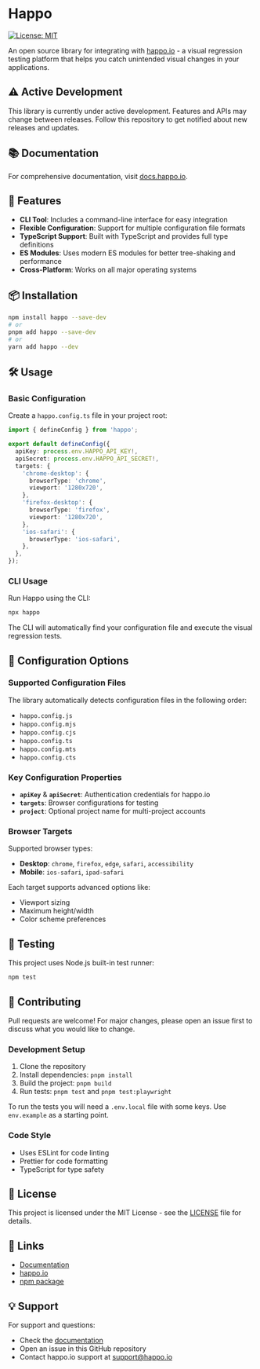 # Happo

[![License: MIT](https://img.shields.io/badge/License-MIT-yellow.svg)](https://opensource.org/licenses/MIT)

An open source library for integrating with [happo.io](https://happo.io) - a visual regression testing platform that helps you catch unintended visual changes in your applications.

## ⚠️ Active Development

This library is currently under active development. Features and APIs may change between releases. Follow this repository to get notified about new releases and updates.

## 📚 Documentation

For comprehensive documentation, visit [docs.happo.io](https://docs.happo.io).

## 🚀 Features

- **CLI Tool**: Includes a command-line interface for easy integration
- **Flexible Configuration**: Support for multiple configuration file formats
- **TypeScript Support**: Built with TypeScript and provides full type definitions
- **ES Modules**: Uses modern ES modules for better tree-shaking and performance
- **Cross-Platform**: Works on all major operating systems

## 📦 Installation

```bash
npm install happo --save-dev
# or
pnpm add happo --save-dev
# or
yarn add happo --dev
```

## 🛠️ Usage

### Basic Configuration

Create a `happo.config.ts` file in your project root:

```typescript
import { defineConfig } from 'happo';

export default defineConfig({
  apiKey: process.env.HAPPO_API_KEY!,
  apiSecret: process.env.HAPPO_API_SECRET!,
  targets: {
    'chrome-desktop': {
      browserType: 'chrome',
      viewport: '1280x720',
    },
    'firefox-desktop': {
      browserType: 'firefox',
      viewport: '1280x720',
    },
    'ios-safari': {
      browserType: 'ios-safari',
    },
  },
});
```

### CLI Usage

Run Happo using the CLI:

```bash
npx happo
```

The CLI will automatically find your configuration file and execute the visual regression tests.

## 🔧 Configuration Options

### Supported Configuration Files

The library automatically detects configuration files in the following order:

- `happo.config.js`
- `happo.config.mjs`
- `happo.config.cjs`
- `happo.config.ts`
- `happo.config.mts`
- `happo.config.cts`

### Key Configuration Properties

- **`apiKey`** & **`apiSecret`**: Authentication credentials for happo.io
- **`targets`**: Browser configurations for testing
- **`project`**: Optional project name for multi-project accounts

### Browser Targets

Supported browser types:

- **Desktop**: `chrome`, `firefox`, `edge`, `safari`, `accessibility`
- **Mobile**: `ios-safari`, `ipad-safari`

Each target supports advanced options like:

- Viewport sizing
- Maximum height/width
- Color scheme preferences

## 🧪 Testing

This project uses Node.js built-in test runner:

```bash
npm test
```

## 🤝 Contributing

Pull requests are welcome! For major changes, please open an issue first to discuss what you would like to change.

### Development Setup

1. Clone the repository
2. Install dependencies: `pnpm install`
3. Build the project: `pnpm build`
4. Run tests: `pnpm test` and `pnpm test:playwright`

To run the tests you will need a `.env.local` file with some keys. Use
`env.example` as a starting point.

### Code Style

- Uses ESLint for code linting
- Prettier for code formatting
- TypeScript for type safety

## 📄 License

This project is licensed under the MIT License - see the [LICENSE](LICENSE) file for details.

## 🔗 Links

- [Documentation](https://docs.happo.io)
- [happo.io](https://happo.io)
- [npm package](https://www.npmjs.com/package/happo)

## 💡 Support

For support and questions:

- Check the [documentation](https://docs.happo.io)
- Open an issue in this GitHub repository
- Contact happo.io support at support@happo.io
